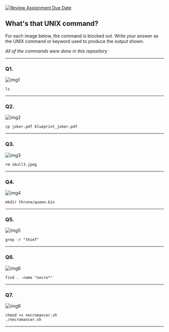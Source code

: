 [![Review Assignment Due Date](https://classroom.github.com/assets/deadline-readme-button-22041afd0340ce965d47ae6ef1cefeee28c7c493a6346c4f15d667ab976d596c.svg)](https://classroom.github.com/a/yi0reT4Z)
## What's that UNIX command?

For each image below, the command is blocked out. Write your answer as the UNIX command or keyword used to produce the output shown.

*All of the commands were done in this repository*

--- 


### Q1.
![img1](imgs/img1.png)

```
ls
```
--- 

### Q2.
![img2](imgs/img2.png)

```
cp joker.pdf blueprint_joker.pdf
```
--- 

### Q3.
![img3](imgs/img3.png)

```
rm skull3.jpeg
```
--- 

### Q4.
![img4](imgs/img4.png)

```
mkdir throne/queen.bin
```
--- 

### Q5.
![img5](imgs/img5.png)

```
grep -r "thief"
```
--- 

### Q6.
![img6](imgs/img6.png)

```
find . -name "necro*"
```
--- 

### Q7.
![img6](imgs/img7.png)

```
chmod +x necromancer.sh
./necromancer.sh
```
--- 
